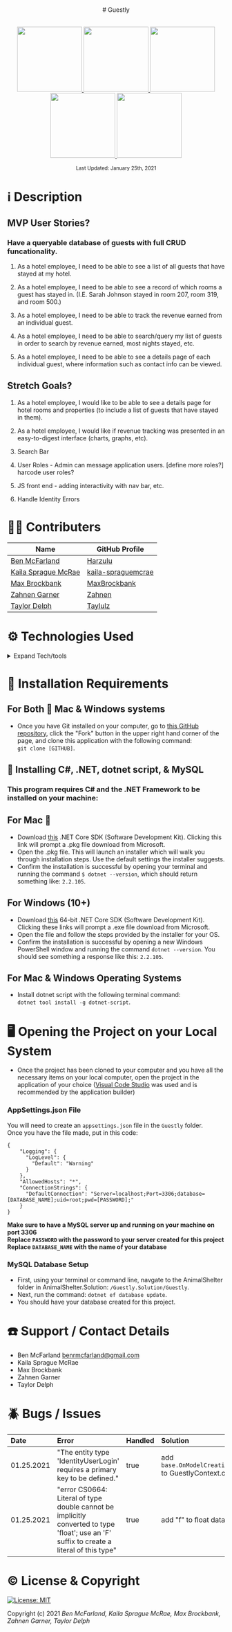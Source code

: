 <br>
<p align="center">
  # Guestly
</p>

<p align="center">
    <br>
    <a href="https://github.com/Harzulu">
        <img src="https://avatars3.githubusercontent.com/u/55816973?s=460&u=46b7375105009121ce5ce53643553fef0ba2be14&v=4" width="150px" height="auto">
    </a>
    <a href="https://github.com/MaxBrockbank">
        <img src="https://avatars.githubusercontent.com/u/48340492?s=460&u=e571605c1709842339fc6510ae69ec0344bb4477&v=4" width="150px" height="auto">
    </a>
    <a href="https://github.com/taylulz">
        <img src="https://avatars.githubusercontent.com/u/61722743?s=460&u=b68a72f8aea84f3239a7efa745ee117631511fa0&v=4" width="150px" height="auto">
    </a>
    <a href="https://github.com/Zahnen">
        <img src="https://avatars.githubusercontent.com/u/30666043?s=460&v=4" width="150px" height="auto">
    </a>
    <a href="https://github.com/kaila-spraguemcrae">
        <img src="https://avatars.githubusercontent.com/u/68969136?s=400&u=9656844bce97d3dc960e4012bcacc5458645885e&v=4" width="150px" height="auto">
    </a>
</p>

<p align="center">
  <small>Last Updated: January 25th, 2021</small>
</p>

# ℹ️ Description



## MVP User Stories?
### Have a queryable database of guests with full CRUD funcationality.

1. As a hotel employee, I need to be able to see a list of all guests that have stayed at my hotel.

2. As a hotel employee, I need to be able to see a record of which rooms a guest has stayed in. (I.E. Sarah Johnson stayed in room 207, room 319, and room 500.)

3. As a hotel employee, I need to be able to track the revenue earned from an individual guest.

4. As a hotel employee, I need to be able to search/query my list of guests in order to search by revenue earned, most nights stayed, etc.

5. As a hotel employee, I need to be able to see a details page of each individual guest, where information such as contact info can be viewed.


## Stretch Goals?

1. As a hotel employee, I would like to be able to see a details page for hotel rooms and properties (to include a list of guests that have stayed in them).

2. As a hotel employee, I would like if revenue tracking was presented in an easy-to-digest interface (charts, graphs, etc).

3. Search Bar

4. User Roles - Admin can message application users. [define more roles?] harcode user roles?

5. JS front end - adding interactivity with nav bar, etc. 

6. Handle Identity Errors 


# 🧑‍💻 Contributers

| Name | GitHub Profile |
|------|----------------|
| [Ben McFarland](https://www.linkedin.com/in/benjamin-mcf/) | [Harzulu](https://github.com/harzulu)|
| [Kaila Sprague McRae](https://www.linkedin.com/in/kaila-sprague-mcrae/) | [kaila-spraguemcrae](https://github.com/kaila-spraguemcrae) |
| [Max Brockbank]() | [MaxBrockbank](https://github.com/MaxBrockbank) |
| [Zahnen Garner]() | [Zahnen](https://github.com/Zahnen) |
| [Taylor Delph](https://www.linkedin.com/in/taylordelph/) | [Taylulz](https://github.com/taylulz) |

# ⚙️ Technologies Used

<details>
  <summary>Expand Tech/tools</summary>

* <a href="https://code.visualstudio.com/">Microsoft Visual Studio Code</a>
* <a href="https://github.com/">Git/GitHub</a>
* <a href="https://docs.microsoft.com/en-us/dotnet/csharp/">C#</a>
* <a href="https://dotnet.microsoft.com/download">.NET Core</a>
* <a href="https://repl.it/languages/csharp">REPL</a>
* <a href="https://docs.microsoft.com/en-us/aspnet/mvc/overview/getting-started/introduction/getting-started">ASP.NET MVC</a>
* <a href="https://developer.mozilla.org/en-US/docs/Learn/CSS">CSS</a>
* <a href="https://getbootstrap.com/">Bootstrap</a>
* <a href="https://docs.microsoft.com/en-us/ef/core/">EF Core</a>
* <a href="https://www.mysql.com/">MySQL/My SQL Workbench</a>

</details>

# 💾 Installation Requirements

## For Both  Mac & Windows systems

* Once you have Git installed on your computer, go to <a href="">this GitHub repository</a>, click the "Fork" button in the upper right hand corner of the page, and clone this application with the following command:
<br> `git clone [GITHUB]`.

## 📁 Installing C#, .NET, dotnet script, & MySQL

### **This program requires C# and the .NET Framework to be installed on your machine:**

## For Mac 
 * Download <a href="https://dotnet.microsoft.com/download/thank-you/dotnet-sdk-2.2.106-macos-x64-installer">this</a> .NET Core SDK (Software Development Kit). Clicking this link will prompt a .pkg file download from Microsoft.
* Open the .pkg file. This will launch an installer which will walk you through installation steps. Use the default settings the installer suggests.
* Confirm the installation is successful by opening your terminal and running the command `$ dotnet --version`, which should return something like: `2.2.105`. 

## For Windows (10+)

* Download <a href="https://dotnet.microsoft.com/download/thank-you/dotnet-sdk-2.2.203-windows-x64-installer">this</a> 64-bit .NET Core SDK (Software Development Kit). Clicking these links will prompt a .exe file download from Microsoft.
* Open the file and follow the steps provided by the installer for your OS.
* Confirm the installation is successful by opening a new Windows PowerShell window and running the command `dotnet --version`. You should see something a response like this: `2.2.105`.

## For Mac & Windows Operating Systems

* Install dotnet script with the following terminal command:
<br> `dotnet tool install -g dotnet-script`.

# 🖥️ Opening the Project on your Local System

* Once the project has been cloned to your computer and you have all the necessary items on your local computer, open the project in the application of your choice (<a href="https://code.visualstudio.com/">Visual Code Studio</a> was used and is recommended by the application builder)

### AppSettings.json File

You will need to create an `appsettings.json` file in the `Guestly` folder. <br>
Once you have the file made, put in this code: <br>
```
{
    "Logging": {
      "LogLevel": {
        "Default": "Warning"
      }
    },
    "AllowedHosts": "*",
    "ConnectionStrings": {
      "DefaultConnection": "Server=localhost;Port=3306;database=[DATABASE_NAME];uid=root;pwd=[PASSWORD];"
    }
}
```
**Make sure to have a MySQL server up and running on your machine on port 3306** <br>
**Replace `PASSWORD` with the password to your server created for this project**
**Replace `DATABASE_NAME` with the name of your database**

### MySQL Database Setup

* First, using your terminal or command line, navgate to the AnimalShelter folder in AnimalShelter.Solution: `/Guestly.Solution/Guestly`.
* Next, run the command: `dotnet ef database update`.
* You should have your database created for this project.

# ☎️ Support / Contact Details

* Ben McFarland benrmcfarland@gmail.com
* Kaila Sprague McRae
* Max Brockbank
* Zahnen Garner
* Taylor Delph

# 🪲 Bugs / Issues

| Date | Error | Handled | Solution |
| :------------- | :------------- | :------------- | :------------- |
| 01.25.2021 | "The entity type 'IdentityUserLogin<string>' requires a primary key to be defined." | true | add `base.OnModelCreating(builder)` to GuestlyContext.cs |
| 01.25.2021 | "error CS0664: Literal of type double cannot be implicitly converted to type 'float'; use an 'F' suffix to create a literal of this type" | true | add "f" to float data, ie: `125.00f`|


# ©️ License & Copyright

[![License: MIT](https://img.shields.io/badge/License-MIT-yellow.svg)](https://opensource.org/licenses/MIT)

Copyright (c) 2021 *_Ben McFarland, Kaila Sprague McRae, Max Brockbank, Zahnen Garner, Taylor Delph_*
